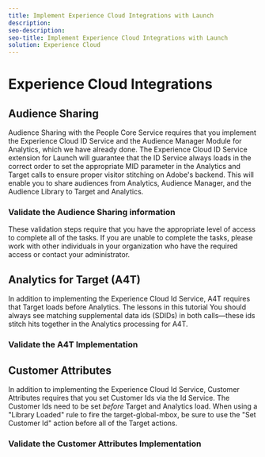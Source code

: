 ```yaml
---
title: Implement Experience Cloud Integrations with Launch
description:
seo-description:
seo-title: Implement Experience Cloud Integrations with Launch
solution: Experience Cloud
---
```


# Experience Cloud Integrations

## Audience Sharing

Audience Sharing with the People Core Service requires that you implement the Experience Cloud ID Service and the Audience Manager Module for Analytics, which we have already done. The Experience Cloud ID Service extension for Launch will guarantee that the ID Service always loads in the correct order to set the appropriate MID parameter in the Analytics and Target calls to ensure proper visitor stitching on Adobe's backend. This will enable you to share audiences from Analytics, Audience Manager, and the Audience Library to Target and Analytics.

### Validate the Audience Sharing information

These validation steps require that you have the appropriate level of access to complete all of the tasks. If you are unable to complete the tasks, please work with other individuals in your organization who have the required access or contact your administrator.

## Analytics for Target (A4T)

In addition to implementing the Experience Cloud Id Service, A4T requires that Target loads before Analytics. The lessons in this tutorial You should always see matching supplemental data ids (SDIDs) in both calls&mdash;these ids stitch hits together in the Analytics processing for A4T.

### Validate the A4T Implementation

## Customer Attributes

In addition to implementing the Experience Cloud Id Service, Customer Attributes requires that you set Customer Ids via the Id Service. The Customer Ids need to be set *before* Target and Analytics load. When using a "Library Loaded" rule to fire the target-global-mbox, be sure to use the "Set Customer Id" action before all of the Target actions.

### Validate the Customer Attributes Implementation